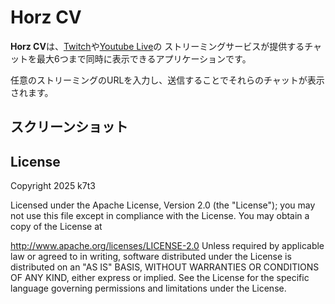 # Horz CV

**Horz CV**は、[Twitch](https://www.twitch.tv/)や[Youtube Live](https://www.youtube.com/)の
ストリーミングサービスが提供するチャットを最大6つまで同時に表示できるアプリケーションです。  

任意のストリーミングのURLを入力し、送信することでそれらのチャットが表示されます。

## スクリーンショット

## License

Copyright 2025 k7t3

Licensed under the Apache License, Version 2.0 (the "License"); you may not use this file except in compliance with the License. You may obtain a copy of the License at

http://www.apache.org/licenses/LICENSE-2.0
Unless required by applicable law or agreed to in writing, software distributed under the License is distributed on an "AS IS" BASIS, WITHOUT WARRANTIES OR CONDITIONS OF ANY KIND, either express or implied. See the License for the specific language governing permissions and limitations under the License.